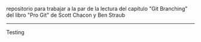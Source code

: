 repositorio para trabajar a la par de la lectura del capítulo "Git Branching" del libro "Pro Git" de Scott Chacon y Ben Straub
***
Testing
